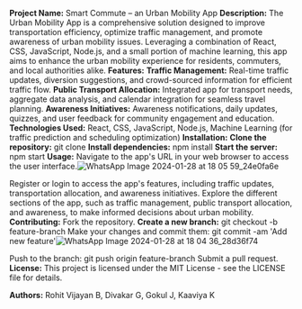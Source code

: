 **Project Name:** Smart Commute – an Urban Mobility App
**Description:**
The Urban Mobility App is a comprehensive solution designed to improve transportation efficiency, optimize traffic management, and promote awareness of urban mobility issues. Leveraging a combination of React, CSS, JavaScript, Node.js, and a small portion of machine learning, this app aims to enhance the urban mobility experience for residents, commuters, and local authorities alike.
**Features:**
**Traffic Management:** Real-time traffic updates, diversion suggestions, and crowd-sourced information for efficient traffic flow.
**Public Transport Allocation:** Integrated app for transport needs, aggregate data analysis, and calendar integration for seamless travel planning.
**Awareness Initiatives:** Awareness notifications, daily updates, quizzes, and user feedback for community engagement and education.
**Technologies Used:**
React, CSS, JavaScript, Node.js, Machine Learning (for traffic prediction and scheduling optimization)
**Installation:**
**Clone the repository:** git clone <repository-url>
**Install dependencies:** npm install
**Start the server:** npm start
**Usage:**
Navigate to the app's URL in your web browser to access the user interface.![WhatsApp Image 2024-01-28 at 18 05 59_24e0fa6e](https://github.com/diva3501/Smartcity_CodeFreaks/assets/151388335/f510cc56-dc4e-4fd7-89ac-089d57e2343d)

Register or login to access the app's features, including traffic updates, transportation allocation, and awareness initiatives.
Explore the different sections of the app, such as traffic management, public transport allocation, and awareness, to make informed decisions about urban mobility.
**Contributing:**
Fork the repository.
**Create a new branch:** git checkout -b feature-branch
Make your changes and commit them: git commit -am 'Add new feature'![WhatsApp Image 2024-01-28 at 18 04 36_28d36f74](https://github.com/diva3501/Smartcity_CodeFreaks/assets/151388335/a535540a-c9b5-4248-b4cf-7c052ab3a660)

Push to the branch: git push origin feature-branch
Submit a pull request.
**License:**
This project is licensed under the MIT License - see the LICENSE file for details.

**Authors:** Rohit Vijayan B,  Divakar G, Gokul J, Kaaviya K
